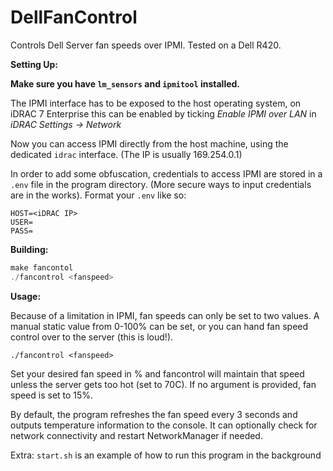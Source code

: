 # DellFanControl

Controls Dell Server fan speeds over IPMI. Tested on a Dell R420.

**Setting Up:**

**Make sure you have `lm_sensors` and `ipmitool` installed.**

The IPMI interface has to be exposed to the host operating system, on iDRAC 7 Enterprise this can be enabled by ticking _Enable IPMI over LAN_ in _iDRAC Settings -> Network_

Now you can access IPMI directly from the host machine, using the dedicated `idrac` interface. (The IP is usually 169.254.0.1)

In order to add some obfuscation, credentials to access IPMI are stored in a `.env` file in the program directory. (More secure ways to input credentials are in the works). Format your `.env` like so:

```
HOST=<iDRAC IP>
USER=
PASS=
```

**Building:**

```cpp
make fancontol
./fancontrol <fanspeed>
```

**Usage:**

Because of a limitation in IPMI, fan speeds can only be set to two values. A manual static value from 0-100% can be set, or you can hand fan speed control over to the server (this is loud!).

`./fancontrol <fanspeed>`

Set your desired fan speed in % and fancontrol will maintain that speed unless the server gets too hot (set to 70C). If no argument is provided, fan speed is set to 15%.

By default, the program refreshes the fan speed every 3 seconds and outputs temperature information to the console. It can optionally check for network connectivity and restart NetworkManager if needed.

Extra: `start.sh` is an example of how to run this program in the background
